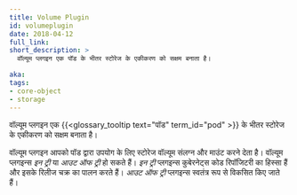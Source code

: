 ```yaml
---
title: Volume Plugin
id: volumeplugin
date: 2018-04-12
full_link: 
short_description: >
  वॉल्यूम प्लगइन एक पॉड के भीतर स्टोरेज के एकीकरण को सक्षम बनाता है।

aka: 
tags:
- core-object
- storage
---
```

 वॉल्यूम प्लगइन एक {{<glossary_tooltip text="पॉड" term_id="pod" >}} के भीतर स्टोरेज के एकीकरण को सक्षम बनाता है।

<!--more--> 

वॉल्यूम प्लगइन आपको पॉड द्वारा उपयोग के लिए स्टोरेज वॉल्यूम संलग्न और माउंट करने देता है। वॉल्यूम प्लगइन्स _इन ट्री_ या _आउट ऑफ ट्री_ हो सकते हैं। _इन ट्री_ प्लगइन्स कुबेरनेट्स कोड रिपॉजिटरी का हिस्सा हैं और इसके रिलीज चक्र का पालन करते हैं। _आउट ऑफ ट्री_ प्लगइन्स स्वतंत्र रूप से विकसित किए जाते हैं।
